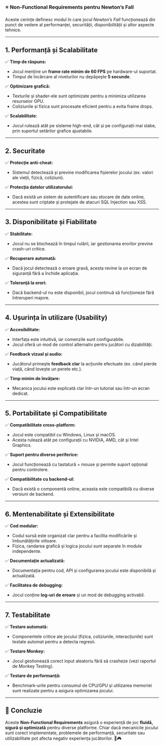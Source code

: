 ### ⭐ Non-Functional Requirements pentru Newton’s Fall

Aceste cerințe definesc modul în care jocul *Newton’s Fall* funcționează din punct de vedere al performanței, securității, disponibilității și altor aspecte tehnice.

---

## **1. Performanță și Scalabilitate**
✅ **Timp de răspuns:**  
   - Jocul menține un **frame rate minim de 60 FPS** pe hardware-ul suportat.  
   - Timpul de încărcare al nivelurilor nu depășește **5 secunde**.  

✅ **Optimizare grafică:**  
   - Texturile și shader-ele sunt optimizate pentru a minimiza utilizarea resurselor GPU.  
   - Coliziunile și fizica sunt procesate eficient pentru a evita frame drops.  

✅ **Scalabilitate:**  
   - Jocul rulează atât pe sisteme high-end, cât și pe configurații mai slabe, prin suportul setărilor grafice ajustabile.  

---

## **2. Securitate**
✅ **Protecție anti-cheat:**  
   - Sistemul detectează și previne modificarea fișierelor jocului (ex. valori ale vieții, fizică, coliziuni).  

✅ **Protecția datelor utilizatorului:**  
   - Dacă există un sistem de autentificare sau stocare de date online, acestea sunt criptate și protejate de atacuri SQL Injection sau XSS.  

---

## **3. Disponibilitate și Fiabilitate**
✅ **Stabilitate:**  
   - Jocul nu se blochează în timpul rulării, iar gestionarea erorilor previne crash-uri critice.  

✅ **Recuperare automată:**  
   - Dacă jocul detectează o eroare gravă, acesta revine la un ecran de siguranță fără a închide aplicația.  

✅ **Toleranță la erori:**  
   - Dacă backend-ul nu este disponibil, jocul continuă să funcționeze fără întreruperi majore.  

---

## **4. Ușurința în utilizare (Usability)**
✅ **Accesibilitate:**  
   - Interfața este intuitivă, iar comenzile sunt configurabile.  
   - Jocul oferă un mod de control alternativ pentru jucători cu dizabilități.  

✅ **Feedback vizual și audio:**  
   - Jucătorul primește **feedback clar** la acțiunile efectuate (ex. când pierde viață, când lovește un perete etc.).  

✅ **Timp minim de învățare:**  
   - Mecanica jocului este explicată clar într-un tutorial sau într-un ecran dedicat.  

---

## **5. Portabilitate și Compatibilitate**
✅ **Compatibilitate cross-platform:**  
   - Jocul este compatibil cu Windows, Linux și macOS.  
   - Acesta rulează atât pe configurații cu NVIDIA, AMD, cât și Intel Graphics.  

✅ **Suport pentru diverse periferice:**  
   - Jocul funcționează cu tastatură + mouse și permite suport opțional pentru controlere.  

✅ **Compatibilitate cu backend-ul:**  
   - Dacă există o componentă online, aceasta este compatibilă cu diverse versiuni de backend.  

---

## **6. Mentenabilitate și Extensibilitate**
✅ **Cod modular:**  
   - Codul sursă este organizat clar pentru a facilita modificările și îmbunătățirile viitoare.  
   - Fizica, randarea grafică și logica jocului sunt separate în module independente.  

✅ **Documentație actualizată:**  
   - Documentația pentru cod, API și configurarea jocului este disponibilă și actualizată.  

✅ **Facilitatea de debugging:**  
   - Jocul conține **log-uri de eroare** și un mod de debugging activabil.  

---

## **7. Testabilitate**
✅ **Testare automată:**  
   - Componentele critice ale jocului (fizica, coliziunile, interacțiunile) sunt testate automat pentru a detecta regresii.  

✅ **Testare Monkey:**  
   - Jocul gestionează corect input aleatoriu fără să crasheze (vezi raportul de Monkey Testing).  

✅ **Testare de performanță:**  
   - Benchmark-urile pentru consumul de CPU/GPU și utilizarea memoriei sunt realizate pentru a asigura optimizarea jocului.  

---

## **📌 Concluzie**
Aceste **Non-Functional Requirements** asigură o experiență de joc **fluidă, sigură și optimizată** pentru diverse platforme. Chiar dacă mecanicile jocului sunt corect implementate, problemele de performanță, securitate sau utilizabilitate pot afecta negativ experiența jucătorilor. 🚀🎮

